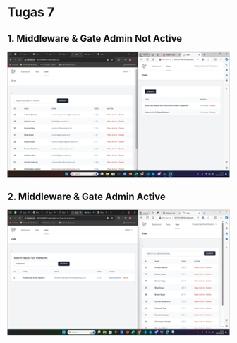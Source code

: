# Tugas 7

## 1. Middleware & Gate Admin Not Active
![middleware dan admin not active](screenshot/tugas7/1.png)

## 2. Middleware & Gate Admin Active
![middleware and admin active](screenshot/tugas7/2.png)
